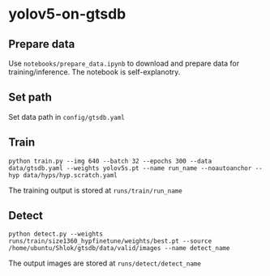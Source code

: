# yolov5-on-gtsdb


## Prepare data
Use `notebooks/prepare_data.ipynb` to download and prepare data for training/inference. The notebook is self-explanotry.

## Set path
Set data path in `config/gtsdb.yaml` 

## Train
`python train.py --img 640 --batch 32 --epochs 300 --data data/gtsdb.yaml --weights yolov5s.pt --name run_name --noautoanchor --hyp data/hyps/hyp.scratch.yaml`

The training output is stored at `runs/train/run_name`

## Detect
`python detect.py --weights runs/train/size1360_hypfinetune/weights/best.pt --source /home/ubuntu/Shlok/gtsdb/data/valid/images --name detect_name`

The output images are stored at `runs/detect/detect_name`
